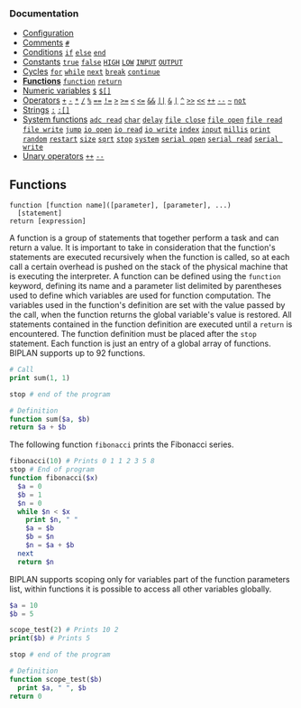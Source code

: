### Documentation
- [Configuration](/documentation/configuration.md)
- [Comments](/documentation/comments.md) [`#`](/documentation/comments.md)
- [Conditions](/documentation/conditions.md) [`if`](/documentation/conditions.md) [`else`](/documentation/conditions.md) [`end`](/documentation/conditions.md)
- [Constants](/documentation/constants.md) [`true`](/documentation/constants.md) [`false`](/documentation/constants.md) [`HIGH`](/documentation/constants.md) [`LOW`](/documentation/constants.md) [`INPUT`](/documentation/constants.md) [`OUTPUT`](/documentation/constants.md)
- [Cycles](/documentation/cycles.md) [`for`](/documentation/cycles.md#for) [`while`](/documentation/cycles.md#while) [`next`](/documentation/cycles.md#next) [`break`](/documentation/cycles.md#break) [`continue`](/documentation/cycles.md#continue)
- **[Functions](/documentation/functions.md)** [`function`](/documentation/functions.md) [`return`](/documentation/functions.md)
- [Numeric variables](/documentation/numeric-variables.md) [`$`](/documentation/numeric-variables.md) [`$[]`](/documentation/numeric-variables.md)
- [Operators](/documentation/operators.md) [`+`](/documentation/operators.md) [`-`](/documentation/operators.md) [`*`](/documentation/operators.md) [`/`](/documentation/operators.md) [`%`](/documentation/operators.md) [`==`](/documentation/operators.md) [`!=`](/documentation/operators.md) [`>`](/documentation/operators.md) [`>=`](/documentation/operators.md) [`<`](/documentation/operators.md) [`<=`](/documentation/operators.md) [`&&`](/documentation/operators.md) [`||`](/documentation/operators.md) [`&`](/documentation/operators.md) [`|`](/documentation/operators.md) [`^`](/documentation/operators.md) [`>>`](/documentation/operators.md) [`<<`](/documentation/operators.md) [`++`](/documentation/operators.md) [`--`](/documentation/operators.md) [`~`](/documentation/operators.md) [`not`](/documentation/operators.md)
- [Strings](/documentation/strings.md) [`:`](/documentation/strings.md) [`:[]`](/documentation/strings.md)
- [System functions](/documentation/system-functions.md) [`adc read`](/documentation/system-functions.md#adc-read) [`char`](/documentation/system-functions.md#print) [`delay`](/documentation/system-functions.md#delay) [`file close`](/documentation/system-functions.md#file-close) [`file open`](/documentation/system-functions.md#file-open) [`file read`](/documentation/system-functions.md#file-read) [`file write`](/documentation/system-functions.md#file-write) [`jump`](/documentation/system-functions.md#jump) [`io open`](/documentation/system-functions.md#io-open) [`io read`](/documentation/system-functions.md#io-read) [`io write`](/documentation/system-functions.md#digitalWrite) [`index`](/documentation/system-functions.md#index) [`input`](/documentation/system-functions.md#input) [`millis`](/documentation/system-functions.md#millis) [`print`](/documentation/system-functions.md#print) [`random`](/documentation/system-functions.md#random) [`restart`](/documentation/system-functions.md#restart) [`size`](/documentation/system-functions.md#size) [`sqrt`](/documentation/system-functions.md#sqrt) [`stop`](/documentation/system-functions.md#stop) [`system`](/documentation/system-functions.md#system) [`serial open`](/documentation/system-functions.md#serial-open) [`serial read`](/documentation/system-functions.md#serial-read) [`serial write`](/documentation/system-functions.md#serial-write)
- [Unary operators](/documentation/unary-operators.md) [`++`](/documentation/unary-operators.md) [`--`](/documentation/unary-operators.md)

## Functions
```
function [function name]([parameter], [parameter], ...)
  [statement]
return [expression]
```
A function is a group of statements that together perform a task and can return a value. It is important to take in consideration that the function's statements are executed recursively when the function is called, so at each call a certain overhead is pushed on the stack of the physical machine that is executing the interpreter. A function can be defined using the `function` keyword, defining its name and a parameter list delimited by parentheses used to define which variables are used for function computation. The variables used in the function's definition are set with the value passed by the call, when the function returns the global variable's value is restored. All statements contained in the function definition are executed until a `return` is encountered. The function definition must be placed after the `stop` statement. Each function is just an entry of a global array of functions. BIPLAN supports up to 92 functions.

```php
# Call
print sum(1, 1)

stop # end of the program

# Definition
function sum($a, $b)
return $a + $b
```
The following function `fibonacci` prints the Fibonacci series.
```php
fibonacci(10) # Prints 0 1 1 2 3 5 8
stop # End of program
function fibonacci($x)
  $a = 0
  $b = 1
  $n = 0
  while $n < $x
    print $n, " "
    $a = $b
    $b = $n
    $n = $a + $b
  next
  return $n
```

BIPLAN supports scoping only for variables part of the function parameters list, within functions it is possible to access all other variables globally.
```php
$a = 10
$b = 5

scope_test(2) # Prints 10 2
print($b) # Prints 5

stop # end of the program

# Definition
function scope_test($b)
  print $a, " ", $b
return 0
```

